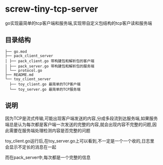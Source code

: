 # screw-tiny-tcp-server

go实现最简单的tcp客户端和服务端,实现带自定义包结构的tcp客户读和服务端

## 目录结构

```
├── go.mod
├── pack_client_server
│ ├── pack_client.go 带构建包和解析包的客户端
│ ├── pack_server.go 带构建包和解析包的服务端
│ └── protocol.go
├── README.md
└── toy_client_server
  ├── toy_client.go 最简单的TCP客户端
  └── toy_server.go 最简单的TCP服务端
```

## 说明

因为TCP是流式传输,可能出现客户端发送的内容,分成多段流到达服务端,如果服务端总是认为每次都是客户端一次发送的完整的内容,就会出现内容不完整的问题,因此需要在服务端处理检测内容是否完整的问题

toy_client.go运行后,在toy_server.go上可以看到,不一定是一个一个收的,日志里会显示不定长的消息在一起

而在pack_server中,每次都是一个完整的信息


